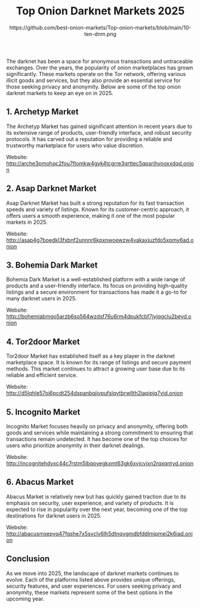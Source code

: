 <body>
    <header>
        <h1>Top Onion Darknet Markets 2025</h1>
        https://github.com/best-onion-markets/Top-onion-markets/blob/main/10-ten-dnm.png
    </header>
    <section>
        <p>The darknet has been a space for anonymous transactions and untraceable exchanges. Over the years, the popularity of onion marketplaces has grown significantly. These markets operate on the Tor network, offering various illicit goods and services, but they also provide an essential service for those seeking privacy and anonymity. Below are some of the top onion darknet markets to keep an eye on in 2025.</p>
    </section>
    <section>
        <h2>1. Archetyp Market</h2>
        <p>The Archetyp Market has gained significant attention in recent years due to its extensive range of products, user-friendly interface, and robust security protocols. It has carved out a reputation for providing a reliable and trustworthy marketplace for users who value discretion.</p>
        <p>Website: <a href="http://arche3pmohqc2fou7flomkw4gyk4tcgrre3qrttec5qpsrihyooxxdqd.onion" target="_blank">http://arche3pmohqc2fou7flomkw4gyk4tcgrre3qrttec5qpsrihyooxxdqd.onion</a></p>
    </section>
    <section>
        <h2>2. Asap Darknet Market</h2>
        <p>Asap Darknet Market has built a strong reputation for its fast transaction speeds and variety of listings. Known for its customer-centric approach, it offers users a smooth experience, making it one of the most popular markets in 2025.</p>
        <p>Website: <a href="http://asap4g7boedkl3fxbnf2unnnr6kpxnwoewzw4vakaxiuzfdo5xpmy6ad.onion" target="_blank">http://asap4g7boedkl3fxbnf2unnnr6kpxnwoewzw4vakaxiuzfdo5xpmy6ad.onion</a></p>
    </section>
    <section>
        <h2>3. Bohemia Dark Market</h2>
        <p>Bohemia Dark Market is a well-established platform with a wide range of products and a user-friendly interface. Its focus on providing high-quality listings and a secure environment for transactions has made it a go-to for many darknet users in 2025.</p>
        <p>Website: <a href="http://bohemiabmgo5arzb6so564wzdsf76u6rm4dpukfcbf7jyjqgclu2beyd.onion" target="_blank">http://bohemiabmgo5arzb6so564wzdsf76u6rm4dpukfcbf7jyjqgclu2beyd.onion</a></p>
    </section>
    <section>
        <h2>4. Tor2door Market</h2>
        <p>Tor2door Market has established itself as a key player in the darknet marketplace space. It is known for its range of listings and secure payment methods. This market continues to attract a growing user base due to its reliable and efficient service.</p>
        <p>Website: <a href="http://d5lqhle57oi6pcdt254dspanbqjivpufslqvtbrwllth2iapipjq7vid.onion" target="_blank">http://d5lqhle57oi6pcdt254dspanbqjivpufslqvtbrwllth2iapipjq7vid.onion</a></p>
    </section>
    <section>
        <h2>5. Incognito Market</h2>
        <p>Incognito Market focuses heavily on privacy and anonymity, offering both goods and services while maintaining a strong commitment to ensuring that transactions remain undetected. It has become one of the top choices for users who prioritize anonymity in their darknet dealings.</p>
        <p>Website: <a href="http://incognitehdyxc44c7rstm5lbqoyegkxmt63gk6xvjcvjxn2rqxqntyd.onion" target="_blank">http://incognitehdyxc44c7rstm5lbqoyegkxmt63gk6xvjcvjxn2rqxqntyd.onion</a></p>
    </section>
    <section>
        <h2>6. Abacus Market</h2>
        <p>Abacus Market is relatively new but has quickly gained traction due to its emphasis on security, user experience, and variety of products. It is expected to rise in popularity over the next year, becoming one of the top destinations for darknet users in 2025.</p>
        <p>Website: <a href="http://abacusmxepyq47fgshe7x5svclv6lh5dtnqvgmdbfddlmjpmei2k6iad.onion" target="_blank">http://abacusmxepyq47fgshe7x5svclv6lh5dtnqvgmdbfddlmjpmei2k6iad.onion</a></p>
    </section>
    <section>
        <h2>Conclusion</h2>
        <p>As we move into 2025, the landscape of darknet markets continues to evolve. Each of the platforms listed above provides unique offerings, security features, and user experiences. For users seeking privacy and anonymity, these markets represent some of the best options in the upcoming year.</p>
    </section>
</body>
